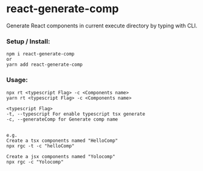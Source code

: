 # react-generate-comp

Generate React components in current execute directory by typing with CLI.

### Setup / Install:

```
npm i react-generate-comp
or
yarn add react-generate-comp
```

### Usage:

```
npx rt <typescript Flag> -c <Components name>
yarn rt <typescript Flag> -c <Components name>

<typescript Flag>
-t, --typescript For enable typescript tsx generate
-c, --generateComp for Generate comp name


e.g.
Create a tsx components named "HelloComp"
npx rgc -t -c "helloComp"

Create a jsx components named "Yolocomp"
npx rgc -c "Yolocomp"
```
